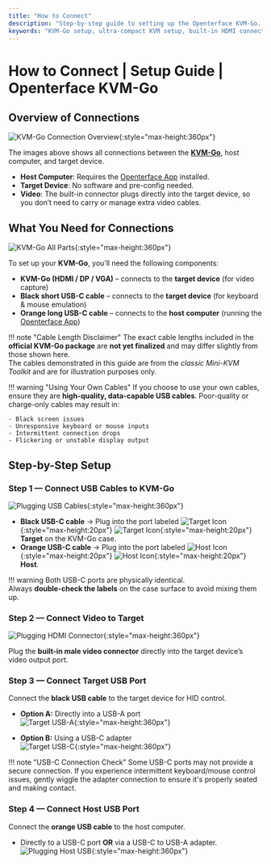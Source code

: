 ```yaml
---
title: "How to Connect"
description: "Step-by-step guide to setting up the Openterface KVM-Go. Learn how to connect your host computer and target device using built-in video connectors for an ultra-simple, direct plug-in experience."
keywords: "KVM-Go setup, ultra-compact KVM setup, built-in HDMI connection, KVM installation guide, keychain KVM setup, USB KVM connection, headless computer setup, portable KVM setup"
---
```


# **How to Connect** | Setup Guide | Openterface KVM-Go

## **Overview of Connections**

![KVM-Go Connection Overview](https://assets.openterface.com/images/kvm-go/step-0-overview.webp){:style="max-height:360px"}

The images above shows all connections between the [**KVM-Go**](/product/kvm-go), host computer, and target device.

- **Host Computer**: Requires the [Openterface App](/app) installed.  
- **Target Device**: No software and pre-config needed.
- **Video**: The built-in connector plugs directly into the target device, so you don’t need to carry or manage extra video cables.

## **What You Need for Connections**

![KVM-Go All Parts](https://assets.openterface.com/images/kvm-go/step-0-all-parts.webp){:style="max-height:360px"}

To set up your **KVM-Go**, you’ll need the following components:

- **KVM-Go (HDMI / DP / VGA)** – connects to the **target device** (for video capture)  
- **Black short USB-C cable** – connects to the **target device** (for keyboard & mouse emulation)
- **Orange long USB-C cable** – connects to the **host computer** (running the [Openterface App](/app))

!!! note "Cable Length Disclaimer"
    The exact cable lengths included in the **official KVM-Go package** are **not yet finalized** and may differ slightly from those shown here.  
    The cables demonstrated in this guide are from the *classic Mini-KVM Toolkit* and are for illustration purposes only.

!!! warning "Using Your Own Cables"
    If you choose to use your own cables, ensure they are **high-quality, data-capable USB cables**. Poor-quality or charge-only cables may result in:
    
    - Black screen issues
    - Unresponsive keyboard or mouse inputs
    - Intermittent connection drops
    - Flickering or unstable display output

## **Step-by-Step Setup**

### **Step 1 — Connect USB Cables to KVM-Go**
![Plugging USB Cables](https://assets.openterface.com/images/kvm-go/step-1-plugged.webp){:style="max-height:360px"}

- **Black USB-C cable** → Plug into the port labeled ![Target Icon](https://assets.openterface.com/images/shell-icons/target-computer.svg#only-light){:style="max-height:20px"} ![Target Icon](https://assets.openterface.com/images/shell-icons/target-computer_1.svg#only-dark){:style="max-height:20px"} **Target** on the KVM-Go case.  
- **Orange USB-C cable** → Plug into the port labeled ![Host Icon](https://assets.openterface.com/images/shell-icons/host-computer.svg#only-light){:style="max-height:20px"} ![Host Icon](https://assets.openterface.com/images/shell-icons/host-computer_1.svg#only-dark){:style="max-height:20px"} **Host**.

!!! warning
    Both USB-C ports are physically identical.  
    Always **double-check the labels** on the case surface to avoid mixing them up.

### **Step 2 — Connect Video to Target**
![Plugging HDMI Connector](https://assets.openterface.com/images/kvm-go/step-3-hdmi-plugged.webp){:style="max-height:360px"}

Plug the **built-in male video connector** directly into the target device’s video output port.

### **Step 3 — Connect Target USB Port**
Connect the **black USB cable** to the target device for HID control.

- **Option A:** Directly into a USB-A port  
  ![Target USB-A](https://assets.openterface.com/images/kvm-go/step-4-target-plugged-b.webp){:style="max-height:360px"}

- **Option B:** Using a USB-C adapter  
  ![Target USB-C](https://assets.openterface.com/images/kvm-go/step-4-target-plugged-a.webp){:style="max-height:360px"}

!!! note "USB-C Connection Check"
    Some USB-C ports may not provide a secure connection. If you experience intermittent keyboard/mouse control issues, gently wiggle the adapter connection to ensure it's properly seated and making contact.


### **Step 4 — Connect Host USB Port**
Connect the **orange USB cable** to the host computer.

- Directly to a USB-C port **OR** via a USB-C to USB-A adapter.  
  ![Plugging Host USB](https://assets.openterface.com/images/kvm-go/step-5-plug-in-host-computer-1.webp){:style="max-height:360px"}